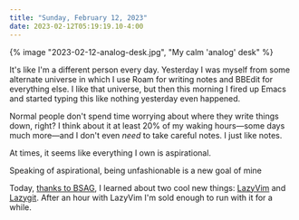 ```yaml
---
title: "Sunday, February 12, 2023"
date: 2023-02-12T05:19:19.10-4:00
---
```



{% image "2023-02-12-analog-desk.jpg", "My calm 'analog' desk" %}

It's like I'm a different person every day. Yesterday I was myself from some alternate universe in which I use Roam for writing notes and BBEdit for everything else. I like that universe, but then this morning I fired up Emacs and started typing this like nothing yesterday even happened.

Normal people don't spend time worrying about where they write things down, right? I think about it at least 20% of my waking hours&mdash;some days much more&mdash;and I don't even _need_ to take careful notes. I just like notes.

At times, it seems like everything I own is aspirational.

Speaking of aspirational, being unfashionable is a new goal of mine

Today, [thanks to BSAG](https://www.rousette.org.uk/archives/neovim-again/), I learned about two cool new things: [LazyVim](https://github.com/LazyVim/LazyVim) and [Lazygit](https://github.com/jesseduffield/lazygit). After an hour with LazyVim I'm sold enough to run with it for a while.

